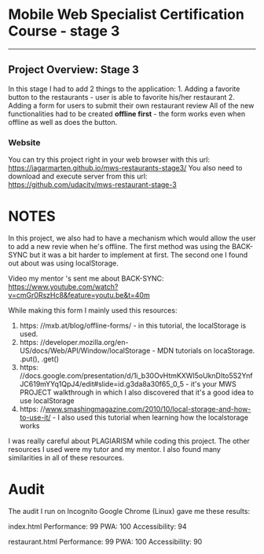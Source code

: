 # Mobile Web Specialist Certification Course - stage 3
---

## Project Overview: Stage 3

In this stage I had to add 2 things to the application:
    1. Adding a favorite button to the restaurants - user is able to favorite his/her restaurant
    2. Adding a form for users to submit their own restaurant review
All of the new functionalities had to be created **offline first** - the form works even when offline as well as does the button.

### Website

You can try this project right in your web browser with this url: https://jagarmarten.github.io/mws-restaurants-stage3/
You also need to download and execute server from this url: https://github.com/udacity/mws-restaurant-stage-3

# NOTES

In this project, we also had to have a mechanism which would allow the user to add a new revie when he's offline. The first method was using the BACK-SYNC but it was a bit harder to implement at first. The second one I found out about was using localStorage.
   
Video my mentor 's sent me about BACK-SYNC: https://www.youtube.com/watch?v=cmGr0RszHc8&feature=youtu.be&t=40m
    
While making this form I mainly used this resources:
1. https: //mxb.at/blog/offline-forms/ - in this tutorial, the localStorage is used.
2. https: //developer.mozilla.org/en-US/docs/Web/API/Window/localStorage - MDN tutorials on locaStorage. .put(), .get()
3. https: //docs.google.com/presentation/d/1i_b30OvHtmKXWI5oUknDIto5S2YnfJC619mYYq1QpJ4/edit#slide=id.g3da8a30f65_0_5 - it's your MWS PROJECT walkthrough in which I also discovered that it's a good idea to use localStorage
4. https: //www.smashingmagazine.com/2010/10/local-storage-and-how-to-use-it/ - I also used this tutorial when learning how the localstorage works
    
I was really careful about PLAGIARISM while coding this project. The other resources I used were my tutor and my mentor. I also found many similarities in all of these resources.

# Audit
The audit I run on Incognito Google Chrome (Linux) gave me these results:

index.html
    Performance: 99
    PWA: 100
    Accessibility: 94

restaurant.html
    Performance: 99
    PWA: 100
    Accessibility: 90